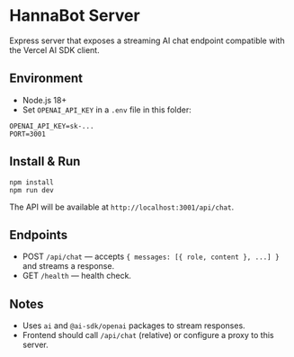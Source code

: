 # HannaBot Server

Express server that exposes a streaming AI chat endpoint compatible with the Vercel AI SDK client.

## Environment

- Node.js 18+
- Set `OPENAI_API_KEY` in a `.env` file in this folder:

```
OPENAI_API_KEY=sk-...
PORT=3001
```

## Install & Run

```
npm install
npm run dev
```

The API will be available at `http://localhost:3001/api/chat`.

## Endpoints

- POST `/api/chat` — accepts `{ messages: [{ role, content }, ...] }` and streams a response.
- GET `/health` — health check.

## Notes

- Uses `ai` and `@ai-sdk/openai` packages to stream responses.
- Frontend should call `/api/chat` (relative) or configure a proxy to this server.